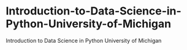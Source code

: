 # Introduction-to-Data-Science-in-Python-University-of-Michigan
Introduction to Data Science in Python University of Michigan
